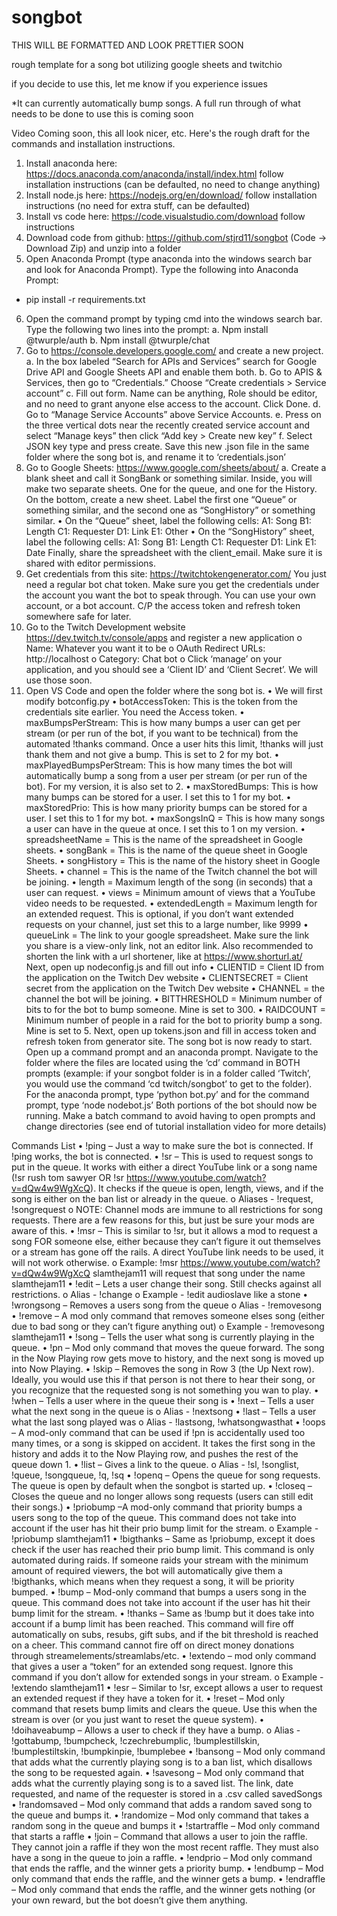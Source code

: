 # songbot
THIS WILL BE FORMATTED AND LOOK PRETTIER SOON

rough template for a song bot utilizing google sheets and twitchio

if you decide to use this, let me know if you experience issues

*It can currently automatically bump songs. A full run through of what needs to be done to use this is coming soon


Video Coming soon, this all look nicer, etc. Here's the rough draft for the commands and installation instructions.

1.	Install anaconda here: https://docs.anaconda.com/anaconda/install/index.html  follow installation instructions (can be defaulted, no need to change anything)
2.	Install node.js here: https://nodejs.org/en/download/ follow installation instructions (no need for extra stuff, can be defaulted)
3.	Install vs code here: https://code.visualstudio.com/download follow instructions
4.	Download code from github: https://github.com/stjrd11/songbot  (Code -> Download Zip) and unzip into a folder
5.	Open Anaconda Prompt (type anaconda into the windows search bar and look for Anaconda Prompt). Type the following into Anaconda Prompt:
* pip install -r requirements.txt
6.	Open the command prompt by typing cmd into the windows search bar. Type the following two lines into the prompt:
		a. Npm install @twurple/auth
		b. Npm install @twurple/chat
7.	Go to https://console.developers.google.com/ and create a new project.
		a. In the box labeled “Search for APIs and Services” search for Google Drive API and Google Sheets API and enable them both.
		b. Go to APIS & Services, then go to “Credentials.” Choose “Create credentials > Service account”
		c. Fill out form. Name can be anything, Role should be editor, and no need to grant anyone else access to the account. Click Done.
		d. Go to “Manage Service Accounts” above Service Accounts.
		e. Press on the three vertical dots near the recently created service account and select “Manage keys” then click “Add key > Create new key”
		f. Select JSON key type and press create. Save this new .json file in the same folder where the song bot is, and rename it to ‘credentials.json’
8.	Go to Google Sheets: https://www.google.com/sheets/about/ 
		a. Create a blank sheet and call it SongBank or something similar. Inside, you will make two separate sheets. One for the queue, and one for the History. On the bottom, create a new sheet. Label the first one “Queue” or something similar, and the second one as “SongHistory” or something similar.
•	On the “Queue” sheet, label the following cells:
			A1: Song
			B1: Length
			C1: Requester
			D1: Link
			E1: Other
•	On the “SongHistory” sheet, label the following cells:
			A1: Song
			B1: Length
			C1: Requester
D1: Link
E1: Date
Finally, share the spreadsheet with the client_email. Make sure it is shared with editor             permissions.
9.	Get credentials from this site: https://twitchtokengenerator.com/ You just need a regular bot chat token. Make sure you get the credentials under the account you want the bot to speak through. You can use your own account, or a bot account. C/P the access token and refresh token somewhere safe for later.
10.	Go to the Twitch Development website https://dev.twitch.tv/console/apps and register a new application
o	Name: Whatever you want it to be
o	OAuth Redirect URLs: http://localhost 
o	Category: Chat bot
o	Click ‘manage’ on your application, and you should see a ‘Client ID’ and ‘Client Secret’. We will use those soon.
11.	Open VS Code and open the folder where the song bot is.
•	We will first modify botconfig.py
•	botAccessToken: This is the token from the credentials site earlier. You need the Access token.
•	maxBumpsPerStream: This is how many bumps a user can get per stream (or per run of the bot, if you want to be technical) from the automated !thanks command. Once a user hits this limit, !thanks will just thank them and not give a bump. This is set to 2 for my bot.
•	maxPlayedBumpsPerStream: This is how many times the bot will automatically bump a song from a user per stream (or per run of the bot). For my version, it is also set to 2.
•	maxStoredBumps: This is how many bumps can be stored for a user. I set this to 1 for my bot.
•	maxStoredPrio: This is how many priority bumps can be stored for a user. I set this to 1 for my bot.
•	maxSongsInQ = This is how many songs a user can have in the queue at once. I set this to 1 on my version.
•	spreadsheetName = This is the name of the spreadsheet in Google sheets.
•	songBank = This is the name of the queue sheet in Google Sheets.
•	songHistory = This is the name of the history sheet in Google Sheets.
•	channel = This is the name of the Twitch channel the bot will be joining.
•	length = Maximum length of the song (in seconds) that a user can request.
•	views = Minimum amount of views that a YouTube video needs to be requested.
•	extendedLength = Maximum length for an extended request. This is optional, if you don’t want extended requests on your channel, just set this to a large number, like 9999
•	queueLink = The link to your google spreadsheet. Make sure the link you share is a view-only link, not an editor link. Also recommended to shorten the link with a url shortener, like at https://www.shorturl.at/ 
Next, open up nodeconfig.js and fill out info
•	CLIENTID = Client ID from the application on the Twitch Dev website
•	CLIENTSECRET = Client secret from the application on the Twitch Dev website
•	CHANNEL = the channel the bot will be joining.
•	BITTHRESHOLD = Minimum number of bits to for the bot to bump someone. Mine is set to 300.
•	RAIDCOUNT = Minimum number of people in a raid for the bot to priority bump a song. Mine is set to 5.
Next, open up tokens.json and fill in access token and refresh token from generator site.
The song bot is now ready to start. Open up a command prompt and an anaconda prompt. Navigate to the folder where the files are located using the ‘cd’ command in BOTH prompts (example: if your songbot folder is in a folder called ‘Twitch’, you would use the command ‘cd twitch/songbot’ to get to the folder). For the anaconda prompt, type ‘python bot.py’ and for the command prompt, type ‘node nodebot.js’
Both portions of the bot should now be running. Make a batch command to avoid having to open prompts and change directories (see end of tutorial installation video for more details)





Commands List
•	!ping – Just a way to make sure the bot is connected. If !ping works, the bot is connected.
•	!sr – This is used to request songs to put in the queue. It works with either a direct YouTube link or a song name (!sr rush tom sawyer OR !sr https://www.youtube.com/watch?v=dQw4w9WgXcQ). It checks if the queue is open, length, views, and if the song is either on the ban list or already in the queue.
o	Aliases - !request, !songrequest
o	NOTE: Channel mods are immune to all restrictions for song requests. There are a few reasons for this, but just be sure your mods are aware of this.
•	!msr – This is similar to !sr, but it allows a mod to request a song FOR someone else, either because they can’t figure it out themselves or a stream has gone off the rails. A direct YouTube link needs to be used, it will not work otherwise. 
o	Example: !msr https://www.youtube.com/watch?v=dQw4w9WgXcQ slamthejam11
will request that song under the name slamthejam11
•	!edit – Lets a user change their song. Still checks against all restrictions.
o	Alias - !change
o	Example - !edit audioslave like a stone
•	!wrongsong – Removes a users song from the queue
o	Alias - !removesong
•	!remove – A mod only command that removes someone elses song (either due to bad song or they can’t figure anything out)
o	Example - !removesong slamthejam11
•	!song – Tells the user what song is currently playing in the queue.
•	!pn – Mod only command that moves the queue forward. The song in the Now Playing row gets move to history, and the next song is moved up into Now Playing. 
•	!skip – Removes the song in Row 3 (the Up Next row). Ideally, you would use this if that person is not there to hear their song, or you recognize that the requested song is not something you wan to play.
•	!when – Tells a user where in the queue their song is
•	!next – Tells a user what the next song in the queue is
o	Alias - !nextsong
•	!last – Tells a user what the last song played was
o	Alias - !lastsong, !whatsongwasthat
•	!oops – A mod-only command that can be used if !pn is accidentally used too many times, or a song is skipped on accident. It takes the first song in the history and adds it to the Now Playing row, and pushes the rest of the queue down 1.
•	!list – Gives a link to the queue.
o	Alias - !sl, !songlist, !queue, !songqueue, !q, !sq
•	!openq – Opens the queue for song requests. The queue is open by default when the songbot is started up.
•	!closeq – Closes the queue and no longer allows song requests (users can still edit their songs.)
•	!priobump –A mod-only command that priority bumps a users song to the top of the queue. This command does not take into account if the user has hit their prio bump limit for the stream.
o	Example - !priobump slamthejam11
•	!bigthanks – Same as !priobump, except it does check if the user has reached their prio bump limit. This command is only automated during raids. If someone raids your stream with the minimum amount of required viewers, the bot will automatically give them a !bigthanks, which means when they request a song, it will be priority bumped.
•	!bump – Mod-only command that bumps a users song in the queue. This command does not take into account if the user has hit their bump limit for the stream.
•	!thanks – Same as !bump but it does take into account if a bump limit has been reached. This command will fire off automatically on subs, resubs, gift subs, and if the bit threshold is reached on a cheer. This command cannot fire off on direct money donations through streamelements/streamlabs/etc.
•	!extendo – mod only command that gives a user a “token” for an extended song request. Ignore this command if you don’t allow for extended songs in your stream.
o	Example - !extendo slamthejam11
•	!esr – Similar to !sr, except allows a user to request an extended request if they have a token for it.
•	!reset – Mod only command that resets bump limits and clears the queue. Use this when the stream is over (or you just want to reset the queue system).
•	!doihaveabump – Allows a user to check if they have a bump.
o	Alias - !gottabump, !bumpcheck, !czechrebumplic, !bumplestillskin, !bumplestiltskin, !bumpkinpie, !bumplebee
•	!bansong – Mod only command that adds what the currently playing song is to a ban list, which disallows the song to be requested again.
•	!savesong – Mod only command that adds what the currently playing song is to a saved list. The link, date requested, and name of the requester is stored in a .csv called savedSongs
•	!randomsaved – Mod only command that adds a random saved song to the queue and bumps it.
•	!randomize – Mod only command that takes a random song in the queue and bumps it
•	!startraffle – Mod only command that starts a raffle
•	!join – Command that allows a user to join the raffle. They cannot join a raffle if they won the most recent raffle. They must also have a song in the queue to join a raffle.
•	!endprio – Mod only command that ends the raffle, and the winner gets a priority bump.
•	!endbump – Mod only command that ends the raffle, and the winner gets a bump.
•	!endraffle – Mod only command that ends the raffle, and the winner gets nothing (or your own reward, but the bot doesn’t give them anything.
